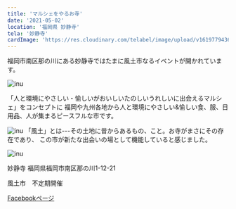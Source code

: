 ```yaml
---
title: 'マルシェをやるお寺'
date: '2021-05-02'
location: '福岡県 妙静寺'
tela: '妙静寺' 
cardImage: 'https://res.cloudinary.com/telabel/image/upload/v1619779436/170065590_2281828171949410_8020650102675147847_n_beipdd.jpg'
---
```


福岡市南区那の川にある妙静寺ではたまに風土市なるイベントが開かれています。


![inu](https://res.cloudinary.com/telabel/image/upload/v1619779436/170065590_2281828171949410_8020650102675147847_n_beipdd.jpg)

「人と環境にやさしい・愉しいがおいしいたのしいうれしいに出会えるマルシェ」をコンセプトに
福岡や九州各地から人と環境にやさしい&愉しい食、服、日用品、人が集まるピースフルな市です。


![inu](https://res.cloudinary.com/telabel/image/upload/v1619779438/169492851_2281828211949406_7328114919250950926_n_imgi6e.jpg)
「風土」とは---その土地に昔からあるもの、こと。お寺がまさにその存在であり、
この市が新たな出会いの場として機能していると感じました。


![inu](https://res.cloudinary.com/telabel/image/upload/v1619779435/168815211_2281828281949399_2627048150742758495_n_tbvg9i.jpg)


妙静寺 福岡県福岡市南区那の川1-12-21


風土市　不定期開催 


[Facebookページ](https://www.facebook.com/fuudoichi/)